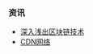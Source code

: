 ### 资讯
- [深入浅出区块链技术](https://mp.weixin.qq.com/s/ZRfUbsJH1njQlBBTBtdS9g)
- [CDN网络](https://mp.weixin.qq.com/s/jTIe1V9II8waWaqKSSuBZg)

